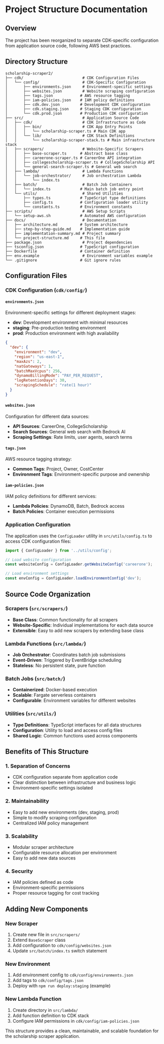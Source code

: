 # Project Structure Documentation

## Overview

The project has been reorganized to separate CDK-specific configuration from application source code, following AWS best practices.

## Directory Structure

```
scholarship-scraper2/
├── cdk/                          # CDK Configuration Files
│   └── config/                   # CDK-Specific Configuration
│       ├── environments.json     # Environment-specific settings
│       ├── websites.json         # Website scraping configuration
│       ├── tags.json            # AWS resource tagging
│       ├── iam-policies.json    # IAM policy definitions
│       ├── cdk.dev.json         # Development CDK configuration
│       ├── cdk.staging.json     # Staging CDK configuration
│       └── cdk.prod.json        # Production CDK configuration
├── src/                          # Application Source Code
│   ├── cdk/                      # CDK Infrastructure as Code
│   │   ├── bin/                  # CDK App Entry Points
│   │   │   └── scholarship-scraper.ts # Main CDK app
│   │   └── lib/                  # CDK Stack Definitions
│   │       └── scholarship-scraper-stack.ts # Main infrastructure stack
│   ├── scrapers/                 # Website-Specific Scrapers
│   │   ├── base-scraper.ts      # Abstract base class
│   │   ├── careerone-scraper.ts # CareerOne API integration
│   │   ├── collegescholarship-scraper.ts # CollegeScholarship API
│   │   └── general-search-scraper.ts # General web search
│   ├── lambda/                   # Lambda Functions
│   │   └── job-orchestrator/     # Job orchestration Lambda
│   │       └── index.ts
│   ├── batch/                    # Batch Job Containers
│   │   └── index.ts             # Main batch job entry point
│   └── utils/                    # Shared Utilities
│       ├── types.ts             # TypeScript type definitions
│       ├── config.ts            # Configuration loader utility
│       └── constants.ts         # Environment constants
├── scripts/                      # AWS Setup Scripts
│   └── setup-aws.sh             # Automated AWS configuration
├── docs/                         # Documentation
│   ├── architecture.md          # System architecture
│   ├── step-by-step-guide.md    # Implementation guide
│   ├── implementation-summary.md # Project summary
│   └── project-structure.md     # This file
├── package.json                  # Project dependencies
├── tsconfig.json                # TypeScript configuration
├── Dockerfile                   # Container definition
├── env.example                   # Environment variables example
└── .gitignore                   # Git ignore rules
```

## Configuration Files

### CDK Configuration (`cdk/config/`)

#### `environments.json`
Environment-specific settings for different deployment stages:
- **dev**: Development environment with minimal resources
- **staging**: Pre-production testing environment
- **prod**: Production environment with high availability

```json
{
  "dev": {
    "environment": "dev",
    "region": "us-east-1",
    "maxAzs": 2,
    "natGateways": 1,
    "batchMaxVcpus": 256,
    "dynamoBillingMode": "PAY_PER_REQUEST",
    "logRetentionDays": 30,
    "scrapingSchedule": "rate(1 hour)"
  }
}
```

#### `websites.json`
Configuration for different data sources:
- **API Sources**: CareerOne, CollegeScholarship
- **Search Sources**: General web search with Bedrock AI
- **Scraping Settings**: Rate limits, user agents, search terms

#### `tags.json`
AWS resource tagging strategy:
- **Common Tags**: Project, Owner, CostCenter
- **Environment Tags**: Environment-specific purpose and ownership

#### `iam-policies.json`
IAM policy definitions for different services:
- **Lambda Policies**: DynamoDB, Batch, Bedrock access
- **Batch Policies**: Container execution permissions

### Application Configuration

The application uses the `ConfigLoader` utility in `src/utils/config.ts` to access CDK configuration files:

```typescript
import { ConfigLoader } from '../utils/config';

// Load website configuration
const websiteConfig = ConfigLoader.getWebsiteConfig('careerone');

// Load environment settings
const envConfig = ConfigLoader.loadEnvironmentConfig('dev');
```

## Source Code Organization

### Scrapers (`src/scrapers/`)
- **Base Class**: Common functionality for all scrapers
- **Website-Specific**: Individual implementations for each data source
- **Extensible**: Easy to add new scrapers by extending base class

### Lambda Functions (`src/lambda/`)
- **Job Orchestrator**: Coordinates batch job submissions
- **Event-Driven**: Triggered by EventBridge scheduling
- **Stateless**: No persistent state, pure function

### Batch Jobs (`src/batch/`)
- **Containerized**: Docker-based execution
- **Scalable**: Fargate serverless containers
- **Configurable**: Environment variables for different websites

### Utilities (`src/utils/`)
- **Type Definitions**: TypeScript interfaces for all data structures
- **Configuration**: Utility to load and access config files
- **Shared Logic**: Common functions used across components

## Benefits of This Structure

### 1. **Separation of Concerns**
- CDK configuration separate from application code
- Clear distinction between infrastructure and business logic
- Environment-specific settings isolated

### 2. **Maintainability**
- Easy to add new environments (dev, staging, prod)
- Simple to modify scraping configuration
- Centralized IAM policy management

### 3. **Scalability**
- Modular scraper architecture
- Configurable resource allocation per environment
- Easy to add new data sources

### 4. **Security**
- IAM policies defined as code
- Environment-specific permissions
- Proper resource tagging for cost tracking

## Adding New Components

### New Scraper
1. Create new file in `src/scrapers/`
2. Extend `BaseScraper` class
3. Add configuration to `cdk/config/websites.json`
4. Update `src/batch/index.ts` switch statement

### New Environment
1. Add environment config to `cdk/config/environments.json`
2. Add tags to `cdk/config/tags.json`
3. Deploy with `npm run deploy:staging` (example)

### New Lambda Function
1. Create directory in `src/lambda/`
2. Add function definition to CDK stack
3. Configure IAM permissions in `cdk/config/iam-policies.json`

This structure provides a clean, maintainable, and scalable foundation for the scholarship scraper application. 